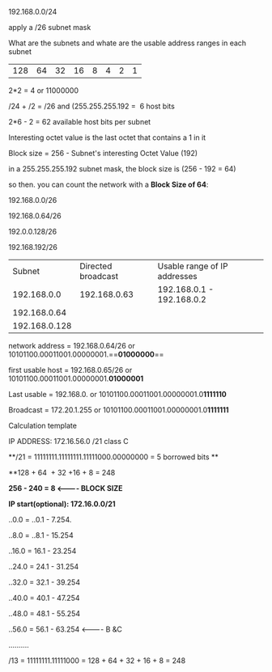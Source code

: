 192.168.0.0/24

apply a /26 subnet mask

What are the subnets and whate are the usable address ranges in each subnet

|     |     |     |     |     |     |     |     |
| --- | --- | --- | --- | --- | --- | --- | --- |
| 128 | 64  | 32  | 16  | 8   | 4   | 2   | 1   |

2*2 = 4 or 11000000

/24 + /2 = /26 and (255.255.255.192 =  6 host bits

2*6 - 2 = 62 available host bits per subnet

Interesting octet value is the last octet that contains a 1 in it

Block size = 256 - Subnet's interesting Octet Value (192)

in a 255.255.255.192 subnet mask, the block size is (256 - 192 = 64)

so then. you can count the network with a **Block Size of 64**:

192.168.0.0/26

192.168.0.64/26

192.0.0.128/26

192.168.192/26

|     |     |     |
| --- | --- | --- |
| Subnet | Directed broadcast | Usable range of IP addresses |
| 192.168.0.0 | 192.168.0.63 | 192.168.0.1 - 192.168.0.2 |
| 192.168.0.64 |     |     |
| 192.168.0.128 |     |     |

network address = 192.168.0.64/26 or 10101100.00011001.00000001.==**01000000**==

first usable host = 192.168.0.65/26 or 10101100.00011001.00000001.**01000001**

Last usable = 192.168.0. or 10101100.00011001.00000001.0**1111110**

Broadcast = 172.20.1.255 or 10101100.00011001.00000001.0**1111111**

Calculation template

IP ADDRESS: 172.16.56.0 /21 class C

**/21 = 11111111.11111111.11111000.00000000 = 5 borrowed bits **

**128 + 64  + 32 +16 + 8 = 248

**256 - 240 = 8 <---- BLOCK SIZE**

**IP start(optional): 172.16.0.0/21**

..0.0 = ..0.1 - 7.254.

..8.0 = ..8.1 - 15.254

..16.0 = 16.1 - 23.254

..24.0 = 24.1 - 31.254

..32.0 = 32.1 - 39.254

..40.0 = 40.1 - 47.254

..48.0 = 48.1 - 55.254

..56.0 = 56.1 - 63.254 <---- B &C

..........

/13 = 11111111.11111000 = 128 + 64 + 32 + 16 + 8 = 248
